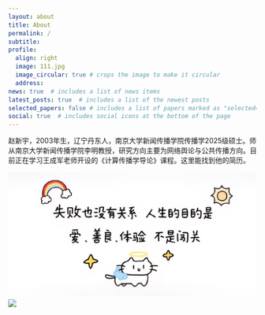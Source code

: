```yaml
---
layout: about
title: About
permalink: /
subtitle: 
profile:
  align: right
  image: 111.jpg
  image_circular: true # crops the image to make it circular
  address: 
news: true  # includes a list of news items
latest_posts: true  # includes a list of the newest posts
selected_papers: false # includes a list of papers marked as "selected={true}"
social: true  # includes social icons at the bottom of the page
---
```


赵新宇，2003年生，辽宁丹东人，南京大学新闻传播学院传播学2025级硕士。师从南京大学新闻传播学院李明教授，研究方向主要为网络舆论与公共传播方向。目前正在学习王成军老师开设的《计算传播学导论》课程。这里能找到他的简历。

<img src="assets/img/222.jpg" align = "middle" width = "800px">


<br>

<a href="https://github.com/SocratesClub/SocratesClub.github.io/edit/master/_pages/about.md">
  <img src="[assets/img/222.jpg](https://user-images.githubusercontent.com/543384/192227995-fdb3a693-2f68-4dc4-b9bd-06053066322f.png)" width = "800" align="middle" />
</a>

<br>
